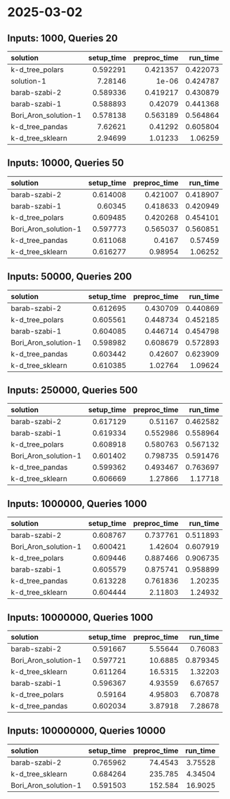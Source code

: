 # 2025-03-02

## Inputs: 1000, Queries 20

| solution             |   setup_time |   preproc_time |   run_time |
|:---------------------|-------------:|---------------:|-----------:|
| k-d_tree_polars      |     0.592291 |       0.421357 |   0.422073 |
| solution-1           |     7.28146  |       1e-06    |   0.424787 |
| barab-szabi-2        |     0.589336 |       0.419217 |   0.430879 |
| barab-szabi-1        |     0.588893 |       0.42079  |   0.441368 |
| Bori_Aron_solution-1 |     0.578138 |       0.563189 |   0.564864 |
| k-d_tree_pandas      |     7.62621  |       0.41292  |   0.605804 |
| k-d_tree_sklearn     |     2.94699  |       1.01233  |   1.06259  |

## Inputs: 10000, Queries 50

| solution             |   setup_time |   preproc_time |   run_time |
|:---------------------|-------------:|---------------:|-----------:|
| barab-szabi-2        |     0.614008 |       0.421007 |   0.418907 |
| barab-szabi-1        |     0.60345  |       0.418633 |   0.420949 |
| k-d_tree_polars      |     0.609485 |       0.420268 |   0.454101 |
| Bori_Aron_solution-1 |     0.597773 |       0.565037 |   0.560851 |
| k-d_tree_pandas      |     0.611068 |       0.4167   |   0.57459  |
| k-d_tree_sklearn     |     0.616277 |       0.98954  |   1.06252  |

## Inputs: 50000, Queries 200

| solution             |   setup_time |   preproc_time |   run_time |
|:---------------------|-------------:|---------------:|-----------:|
| barab-szabi-2        |     0.612695 |       0.430709 |   0.440869 |
| k-d_tree_polars      |     0.605561 |       0.448734 |   0.452185 |
| barab-szabi-1        |     0.604085 |       0.446714 |   0.454798 |
| Bori_Aron_solution-1 |     0.598982 |       0.608679 |   0.572893 |
| k-d_tree_pandas      |     0.603442 |       0.42607  |   0.623909 |
| k-d_tree_sklearn     |     0.610385 |       1.02764  |   1.09624  |

## Inputs: 250000, Queries 500

| solution             |   setup_time |   preproc_time |   run_time |
|:---------------------|-------------:|---------------:|-----------:|
| barab-szabi-2        |     0.617129 |       0.51167  |   0.462582 |
| barab-szabi-1        |     0.619334 |       0.552986 |   0.558964 |
| k-d_tree_polars      |     0.608918 |       0.580763 |   0.567132 |
| Bori_Aron_solution-1 |     0.601402 |       0.798735 |   0.591476 |
| k-d_tree_pandas      |     0.599362 |       0.493467 |   0.763697 |
| k-d_tree_sklearn     |     0.606669 |       1.27866  |   1.17718  |

## Inputs: 1000000, Queries 1000

| solution             |   setup_time |   preproc_time |   run_time |
|:---------------------|-------------:|---------------:|-----------:|
| barab-szabi-2        |     0.608767 |       0.737761 |   0.511893 |
| Bori_Aron_solution-1 |     0.600421 |       1.42604  |   0.607919 |
| k-d_tree_polars      |     0.609446 |       0.887466 |   0.906735 |
| barab-szabi-1        |     0.605579 |       0.875741 |   0.958899 |
| k-d_tree_pandas      |     0.613228 |       0.761836 |   1.20235  |
| k-d_tree_sklearn     |     0.604444 |       2.11803  |   1.24932  |

## Inputs: 10000000, Queries 1000

| solution             |   setup_time |   preproc_time |   run_time |
|:---------------------|-------------:|---------------:|-----------:|
| barab-szabi-2        |     0.591667 |        5.55644 |   0.76083  |
| Bori_Aron_solution-1 |     0.597721 |       10.6885  |   0.879345 |
| k-d_tree_sklearn     |     0.611264 |       16.5315  |   1.32203  |
| barab-szabi-1        |     0.596367 |        4.93559 |   6.67657  |
| k-d_tree_polars      |     0.59164  |        4.95803 |   6.70878  |
| k-d_tree_pandas      |     0.602034 |        3.87918 |   7.28678  |

## Inputs: 100000000, Queries 10000

| solution             |   setup_time |   preproc_time |   run_time |
|:---------------------|-------------:|---------------:|-----------:|
| barab-szabi-2        |     0.765962 |        74.4543 |    3.75528 |
| k-d_tree_sklearn     |     0.684264 |       235.785  |    4.34504 |
| Bori_Aron_solution-1 |     0.591503 |       152.584  |   16.9025  |